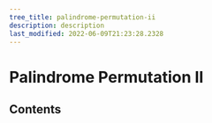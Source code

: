 ```yaml
---
tree_title: palindrome-permutation-ii
description: description
last_modified: 2022-06-09T21:23:28.2328
---
```


# Palindrome Permutation II

## Contents
